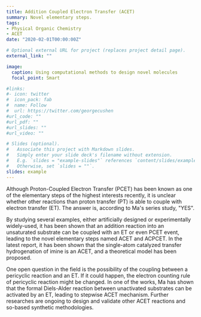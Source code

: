 ```yaml
---
title: Addition Coupled Electron Transfer (ACET)
summary: Novel elementary steps.
tags:
- Physical Organic Chemistry
- ACET
date: "2020-02-01T00:00:00Z"

# Optional external URL for project (replaces project detail page).
external_link: ""

image:
  caption: Using computational methods to design novel molecules
  focal_point: Smart

#links:
#- icon: twitter
#  icon_pack: fab
#  name: Follow
#  url: https://twitter.com/georgecushen
#url_code: ""
#url_pdf: ""
#url_slides: ""
#url_video: ""

# Slides (optional).
#   Associate this project with Markdown slides.
#   Simply enter your slide deck's filename without extension.
#   E.g. `slides = "example-slides"` references `content/slides/example-slides.md`.
#   Otherwise, set `slides = ""`.
slides: example
---
```


Although Proton-Coupled Electron Transfer (PCET) has been known as one of the elementary steps of the highest interests recently, it is unclear whether other reactions than proton transfer (PT) is able to couple with electron transfer (ET). The answer is, according to Ma's series study, "YES".

By studying several examples, either artificially designed or experimentally widely-used, it has been shown that an addition reaction into an unsaturated substrate can be coupled with an ET or even PCET event, leading to the novel elementary steps named ACET and ACPCET. In the latest report, it has been shown that the single-atom catalyzed transfer hydrogenation of imine is an ACET, and a theoretical model has been proposed.

One open question in the field is the possibility of the coupling between a pericyclic reaction and an ET. If it could happen, the electron counting rule of pericyclic reaction might be changed. In one of the works, Ma has shown that the formal Diels-Alder reaction between unactivated substrates can be activated by an ET, leading to stepwise ACET mechanism. Further researches are ongoing to design and validate other ACET reactions and so-based synthetic methodologies.








